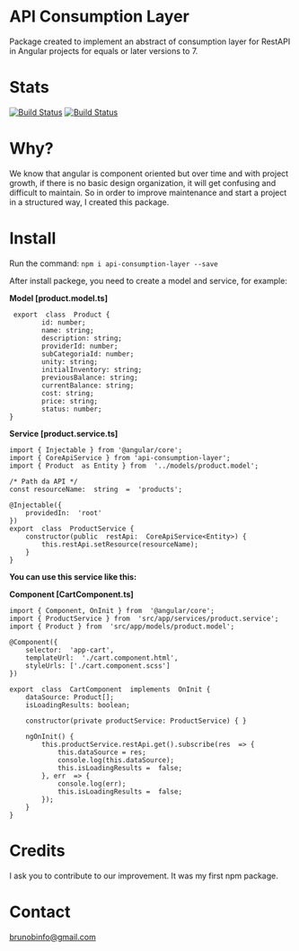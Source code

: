 # API Consumption Layer
Package created to implement an abstract of consumption layer for RestAPI in Angular projects for equals or later versions to 7.

# Stats
[![Build Status](https://img.shields.io/npm/dm/api-consumption-layer.svg)](https://www.npmjs.com/package/api-consumption-layer)
[![Build Status](https://img.shields.io/npm/v/api-consumption-layer.svg)](https://www.npmjs.com/package/kickstarter-angular)

# Why?
We know that angular is component oriented but over time and with project growth, if there is no basic design organization, it will get confusing and difficult to maintain. So in order to improve maintenance and start a project in a structured way, I created this package.

# Install
Run the command: `npm i api-consumption-layer --save`

After install packege, you need to create a model and service, for example:

**Model [product.model.ts]**

     export  class  Product {
		    id: number;
		    name: string;
		    description: string;
		    providerId: number;
		    subCategoriaId: number;
		    unity: string;
		    initialInventory: string;
		    previousBalance: string;
		    currentBalance: string;
		    cost: string;
		    price: string;
		    status: number;
    }

**Service [product.service.ts]**

    import { Injectable } from '@angular/core';
	import { CoreApiService } from 'api-consumption-layer';
    import { Product  as Entity } from  '../models/product.model';
    
    /* Path da API */
    const resourceName:  string  =  'products';
    
    @Injectable({
	    providedIn:  'root'
    })
    export  class  ProductService {
	    constructor(public  restApi:  CoreApiService<Entity>) {
		    this.restApi.setResource(resourceName);
	    }
    }

**You can use this service like this:**

**Component [CartComponent.ts]**

    import { Component, OnInit } from  '@angular/core';
    import { ProductService } from  'src/app/services/product.service';
    import { Product } from  'src/app/models/product.model';

    @Component({
	    selector:  'app-cart',
	    templateUrl:  './cart.component.html',
	    styleUrls: ['./cart.component.scss']
    })
    
    export  class  CartComponent  implements  OnInit {
	    dataSource: Product[];
	    isLoadingResults: boolean;
    
	    constructor(private productService: ProductService) { }
    
	    ngOnInit() {
		    this.productService.restApi.get().subscribe(res  => {
			    this.dataSource = res;
			    console.log(this.dataSource);
			    this.isLoadingResults =  false;
		    }, err  => {
			    console.log(err);
			    this.isLoadingResults =  false;
		    });
	    }
    }

# Credits
I ask you to contribute to our improvement. It was my first npm package.

# Contact
brunobinfo@gmail.com